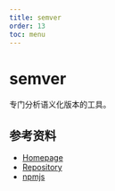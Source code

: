 ```yaml
---
title: semver
order: 13
toc: menu
---
```


# semver

专门分析语义化版本的工具。

## 参考资料

- [Homepage](https://github.com/npm/node-semver#readme)
- [Repository](https://github.com/npm/node-semver)
- [npmjs](https://www.npmjs.com/package/semver)
